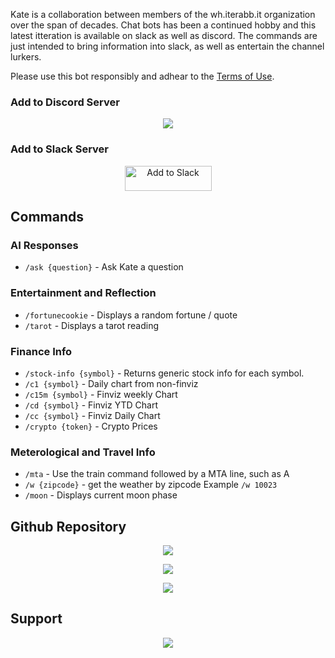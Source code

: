 

Kate is a collaboration between members of the wh.iterabb.it organization over the span of decades. Chat bots has been a continued hobby and this latest itteration is available on slack as well as discord. The commands are just intended to bring information into slack, as well as entertain the channel lurkers. 

Please use this bot responsibly and adhear to the [Terms of Use](https://katelibby.chat/docs/terms-of-service).  


### Add to Discord Server


<div align="center">
  <p>
    <a href="https://discord.com/api/oauth2/authorize?client_id=999402528632483871&redirect_uri=https%3A%2F%2Fcruciblebot-oauth.herokuapp.com%2F&response_type=code&scope=identify"><img src="https://img.shields.io/badge/Add_To_Discord-20232A.svg?logo=discord&logoColor=%7289DA&style=for-the-badge" /></a>
  </p>
</div>


### Add to Slack Server


<div align="center">
  <p>
    <a href="https://slack.com/oauth/v2/authorize?client_id=780455873664.4991787441283&scope=commands&user_scope="><img alt="Add to Slack" height="40" width="139" src="https://platform.slack-edge.com/img/add_to_slack.png" srcSet="https://platform.slack-edge.com/img/add_to_slack.png 1x, https://platform.slack-edge.com/img/add_to_slack@2x.png 2x" /></a>
  </p>
</div>


## Commands

### AI Responses
  * `/ask {question}` - Ask Kate a question
### Entertainment and Reflection
  * `/fortunecookie` - Displays a random fortune / quote
  * `/tarot` - Displays a tarot reading
### Finance Info
  * `/stock-info {symbol}` - Returns generic stock info for each symbol.
  * `/c1 {symbol}` - Daily chart from non-finviz
  * `/c15m {symbol}` - Finviz weekly Chart
  * `/cd {symbol}` - Finviz YTD Chart
  * `/cc {symbol}` - Finviz Daily Chart
  * `/crypto {token}` - Crypto Prices
### Meterological and Travel Info 
  * `/mta` - Use the train command followed by a MTA line, such as A
  * `/w {zipcode}` - get the weather by zipcode Example `/w 10023`
  * `/moon` - Displays current moon phase


## Github Repository

<div align="center">
  <p>
    <a href="https://github.com/wh-iterabb-it/kate-discord">
      <img src="https://img.shields.io/badge/kate_discord-20232a.svg?logo=github&logoColor=white&style=for-the-badge" />
    </a>
  </p>
  <p>
    <a href="https://github.com/wh-iterabb-it/katelibby.chat">
      <img src="https://img.shields.io/badge/katelibby.chat-20232a.svg?logo=github&logoColor=white&style=for-the-badge" />
    </a>
  </p>
    <p>
    <a href="https://github.com/wh-iterabb-it/katelibby">
      <img src="https://img.shields.io/badge/katelibby_AI-20232a.svg?logo=github&logoColor=white&style=for-the-badge" />
    </a>
  </p>
</div>

## Support

<div align="center">
  <p>
    <a href="https://top.gg/servers/1011299565674172436/join">
      <img src="https://img.shields.io/badge/Join_our_discord-20232A.svg?logo=discord&logoColor=%7289DA&style=for-the-badge" />
    </a>
  </p>
</div>


